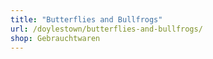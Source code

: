 ```yaml
---
title: "Butterflies and Bullfrogs"
url: /doylestown/butterflies-and-bullfrogs/
shop: Gebrauchtwaren
---
```

